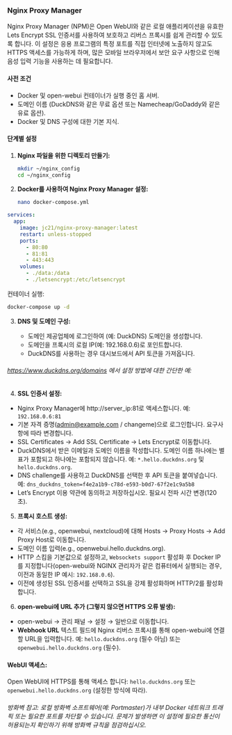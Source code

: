 ### Nginx Proxy Manager

Nginx Proxy Manager (NPM)은 Open WebUI와 같은 로컬 애플리케이션을 유효한 Lets Encrypt SSL 인증서를 사용하여 보호하고 리버스 프록시를 쉽게 관리할 수 있도록 합니다.
이 설정은 응용 프로그램의 특정 포트를 직접 인터넷에 노출하지 않고도 HTTPS 액세스를 가능하게 하며, 많은 모바일 브라우저에서 보안 요구 사항으로 인해 음성 입력 기능을 사용하는 데 필요합니다.

#### 사전 조건

- Docker 및 open-webui 컨테이너가 실행 중인 홈 서버.
- 도메인 이름 (DuckDNS와 같은 무료 옵션 또는 Namecheap/GoDaddy와 같은 유료 옵션).
- Docker 및 DNS 구성에 대한 기본 지식.

#### 단계별 설정

1. **Nginx 파일을 위한 디렉토리 만들기:**

    ```bash
    mkdir ~/nginx_config
    cd ~/nginx_config
    ```

2. **Docker를 사용하여 Nginx Proxy Manager 설정:**

    ```bash
    nano docker-compose.yml
    ```

```yaml
services:
  app:
    image: jc21/nginx-proxy-manager:latest
    restart: unless-stopped
    ports:
      - 80:80
      - 81:81
      - 443:443
    volumes:
      - ./data:/data
      - ./letsencrypt:/etc/letsencrypt
```

컨테이너 실행:
```bash
docker-compose up -d
```
3. **DNS 및 도메인 구성:**

    * 도메인 제공업체에 로그인하여 (예: DuckDNS) 도메인을 생성합니다.
    * 도메인을 프록시의 로컬 IP(예: 192.168.0.6)로 포인트합니다.
    * DuckDNS를 사용하는 경우 대시보드에서 API 토큰을 가져옵니다.

###### https://www.duckdns.org/domains 에서 설정 방법에 대한 간단한 예:
    
4. **SSL 인증서 설정:**
* Nginx Proxy Manager에 http://server_ip:81로 액세스합니다. 예: ``192.168.0.6:81``
* 기본 자격 증명(admin@example.com / changeme)으로 로그인합니다. 요구사항에 따라 변경합니다.
* SSL Certificates → Add SSL Certificate → Lets Encrypt로 이동합니다.
* DuckDNS에서 받은 이메일과 도메인 이름을 작성합니다. 도메인 이름 하나에는 별표가 포함되고 하나에는 포함되지 않습니다. 예: ``*.hello.duckdns.org`` 및 ``hello.duckdns.org``.
* DNS challenge를 사용하고 DuckDNS를 선택한 후 API 토큰을 붙여넣습니다. 예: 
```dns_duckdns_token=f4e2a1b9-c78d-e593-b0d7-67f2e1c9a5b8```
* Let’s Encrypt 이용 약관에 동의하고 저장하십시오. 필요시 전파 시간 변경(120초).

5. **프록시 호스트 생성:**
* 각 서비스(e.g., openwebui, nextcloud)에 대해 Hosts → Proxy Hosts → Add Proxy Host로 이동합니다.
* 도메인 이름 입력(e.g., openwebui.hello.duckdns.org).
* HTTP 스킴을 기본값으로 설정하고, ``Websockets support`` 활성화 후 Docker IP를 지정합니다(open-webui와 NGINX 관리자가 같은 컴퓨터에서 실행되는 경우, 이전과 동일한 IP 예시: ``192.168.0.6``).
* 이전에 생성된 SSL 인증서를 선택하고 SSL을 강제 활성화하며 HTTP/2를 활성화합니다.
6. **open-webui에 URL 추가 (그렇지 않으면 HTTPS 오류 발생):**

* open-webui → 관리 패널 → 설정 → 일반으로 이동합니다.
* **Webhook URL** 텍스트 필드에 Nginx 리버스 프록시를 통해 open-webui에 연결할 URL을 입력합니다. 예: ``hello.duckdns.org`` (필수 아님) 또는 ``openwebui.hello.duckdns.org`` (필수).

#### WebUI 액세스:

Open WebUI에 HTTPS를 통해 액세스 합니다: ``hello.duckdns.org`` 또는 ``openwebui.hello.duckdns.org`` (설정한 방식에 따라).

###### 방화벽 참고: 로컬 방화벽 소프트웨어(예: Portmaster)가 내부 Docker 네트워크 트래픽 또는 필요한 포트를 차단할 수 있습니다. 문제가 발생하면 이 설정에 필요한 통신이 허용되는지 확인하기 위해 방화벽 규칙을 점검하십시오.
